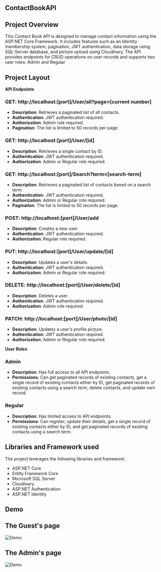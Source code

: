 ## ContactBookAPI

## Project Overview
This Contact Book API is designed to manage contact information using the ASP.NET Core Framework. It includes features such as an Identity membership system, pagination, JWT authentication, data storage using SQL-Server database, and picture upload using Cloudinary. The API provides endpoints for CRUD operations on user records and supports two user roles: Admin and Regular

## Project Layout

**API Endpoints**

### **GET: http://localhost:[port]/User/all?page=[current number]**

-   **Description**: Retrieves a paginated list of all contacts.
-   **Authentication**: JWT authentication required.
-   **Authorization**: Admin role required.
-   **Pagination**: The list is limited to 50 records per page.

### **GET: http://localhost:[port]/User/[id]**

-   **Description**: Retrieves a single contact by ID.
-   **Authentication**: JWT authentication required.
-   **Authorization**: Admin or Regular role required.

### **GET: http://localhost:[port]/Search?term=[search-term]**

-   **Description**: Retrieves a paginated list of contacts based on a search term.
-   **Authentication**: JWT authentication required.
-   **Authorization**: Admin or Regular role required.
-   **Pagination**: The list is limited to 50 records per page.

### **POST: http://localhost:[port]/User/add**

-   **Description**: Creates a new user.
-   **Authentication**: JWT authentication required.
-   **Authorization**: Regular role required.

### **PUT: http://localhost:[port]/User/update/[id]**

-   **Description**: Updates a user's details.
-   **Authentication**: JWT authentication required.
-   **Authorization**: Admin or Regular role required.

### **DELETE: http://localhost:[port]/User/delete/[id]**

-   **Description**: Deletes a user.
-   **Authentication**: JWT authentication required.
-   **Authorization**: Admin role required.

### **PATCH: http://localhost:[port]/User/photo/[id]**

-   **Description**: Updates a user's profile picture.
-   **Authentication**: JWT authentication required.
-   **Authorization**: Admin or Regular role required.

**User Roles**

### **Admin**

-   **Description**: Has full access to all API endpoints.
-   **Permissions**: Can get paginated records of existing contacts, get a single record of existing contacts either by ID, get paginated records of existing contacts using a search term, delete contacts, and update own record.

### **Regular**

-   **Description**: Has limited access to API endpoints.
-   **Permissions**: Can register, update their details, get a single record of existing contacts either by ID, and get paginated records of existing contacts using a search term.

## Libraries and Framework used
The project leverages the following libraries and framework:
- ASP.NET Core
- Entity Framework Core
- Microsoft SQL Server
- Cloudinary
- ASP.NET Authentication
- ASP.NET Identity

## Demo

## The Guest's page
![Demo](guest.gif)

## The Admin's page
![Demo](dashboard.gif)
